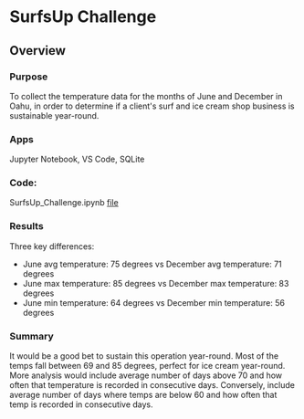 # SurfsUp Challenge

## Overview

### Purpose
To collect the temperature data for the months of June and December in Oahu, in order to determine if a client's surf and ice cream shop business is sustainable year-round.

### Apps
Jupyter Notebook, VS Code, SQLite

### Code:
SurfsUp_Challenge.ipynb [file](SurfsUp_Challenge.ipynb)

### Results
Three key differences:
- June avg temperature: 75 degrees vs December avg temperature: 71 degrees
- June max temperature: 85 degrees vs December max temperature: 83 degrees
- June min temperature: 64 degrees vs December min temperature: 56 degrees

### Summary

It would be a good bet to sustain this operation year-round. Most of the temps fall between 69 and 85 degrees, perfect for ice cream year-round.  More analysis would include average number of days above 70 and how often that temperature is recorded in consecutive days. Conversely, include average number of days where temps are below 60 and how often that temp is recorded in consecutive days.

